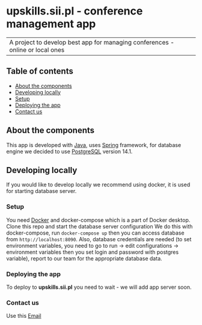 # upskills.sii.pl - conference management app
<table>
<tr>
<td>
A project to develop best app for managing conferences - online or local ones
</td>
</tr>
</table>

## Table of contents
* [About the components](#about-the-components)
* [Developing locally](#developing-locally)
* [Setup](#setup)
* [Deploying the app](#deploying-the-app)
* [Contact us](#contact-us)


## About the components
This app is developed with [Java](https://www.java.com/), uses [Spring](https://spring.io/) framework, for database engine we decided to use [PostgreSQL](https://www.postgresql.org/) version 14.1.

## Developing locally

If you would like to develop locally we recommend using docker, it is used for starting database server.

### Setup

You need  [Docker](https://www.docker.com/) and  docker-compose which is a part of Docker desktop.
Clone this repo and start the database server configuration
We do this with docker-compose, run `docker-compose up` then you can access database from `http://localhost:8090`.
Also, database credentials are needed (to set environment variables, you need to go
to run -> edit configurations -> environment variables then you set login and password with postgres variable), 
report to our team for the appropriate database data.


### Deploying the app

To deploy to **upskills.sii.pl** you need to wait - we will add app server soon.

### Contact us
Use this [Email](mailto:email@example.com)

